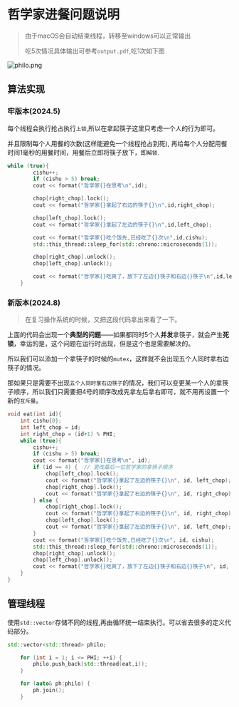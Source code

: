 # 哲学家进餐问题说明
> 由于macOS会自动结束线程，转移至windows可以正常输出
> 
> 吃5次情况具体输出可参考`output.pdf`,吃1次如下图

![philo.png](https://img2.imgtp.com/2024/04/24/eWf45LAl.png)

## 算法实现

### 牢版本(2024.5)

每个线程会执行抢占执行`上锁`,所以在拿起筷子这里只考虑一个人的行为即可。

并且限制每个人用餐的次数(这样能避免一个线程抢占到死),
再给每个人分配用餐时间1毫秒的用餐时间，用餐后立即将筷子放下，即`解锁`.
```cpp
while (true){
        cishu++;
        if (cishu > 5) break;
        cout << format("哲学家{}在思考\n",id);

        chop[right_chop].lock();
        cout << format("哲学家{}拿起了右边的筷子{}\n",id,right_chop);

        chop[left_chop].lock();
        cout << format("哲学家{}拿起了左边的筷子{}\n",id,left_chop);

        cout << format("哲学家{}吃个饭先,已经吃了{}次\n",id,cishu);
        std::this_thread::sleep_for(std::chrono::microseconds(1));

        chop[right_chop].unlock();
        chop[left_chop].unlock();

        cout << format("哲学家{}吃爽了，放下了左边{}筷子和右边{}筷子\n",id,left_chop,right_chop);
    }
```

### 新版本(2024.8)

>在复习操作系统的时候，又把这段代码拿出来看了一下。
>

上面的代码会出现一个**典型的问题**——如果都同时5个人**并发**拿筷子，就会产生**死锁**，幸运的是，这个问题在运行时出现，但是这个也是需要解决的。

所以我们可以添加一个拿筷子的时候的`mutex`，这样就不会出现五个人同时拿右边筷子的情况。

那如果只是需要不出现`五个人同时拿右边筷子`的情况，我们可以变更某一个人的拿筷子顺序，所以我们只需要把4号的顺序改成先拿左后拿右即可，就不用再设置一个新的`互斥量`。

```cpp
void eat(int id){
    int cishu{0};
    int left_chop = id;
    int right_chop = (id+1) % PHI;
    while (true){
        cishu++;
        if (cishu > 5) break;
        cout << format("哲学家{}在思考\n", id);
        if (id == 4) {  // 更改最后一位哲学家的拿筷子顺序
            chop[left_chop].lock();
            cout << format("哲学家{}拿起了左边的筷子{}\n", id, left_chop);
            chop[right_chop].lock();
            cout << format("哲学家{}拿起了右边的筷子{}\n", id, right_chop);
        } else {
            chop[right_chop].lock();
            cout << format("哲学家{}拿起了右边的筷子{}\n", id, right_chop);
            chop[left_chop].lock();
            cout << format("哲学家{}拿起了左边的筷子{}\n", id, left_chop);
        }
        cout << format("哲学家{}吃个饭先,已经吃了{}次\n", id, cishu);
        std::this_thread::sleep_for(std::chrono::microseconds(1));
        chop[right_chop].unlock();
        chop[left_chop].unlock();
        cout << format("哲学家{}吃爽了，放下了左边{}筷子和右边{}筷子\n", id, left_chop, right_chop);
    }
}

```



## 管理线程

使用`std::vector`存储不同的线程,再由循环统一结束执行。可以省去很多的定义代码部分。
```c++
std::vector<std::thread> philo;

    for (int i = 1; i <= PHI; ++i) {
        philo.push_back(std::thread(eat,i));
    }

    for (auto& ph:philo) {
        ph.join();
    }
```